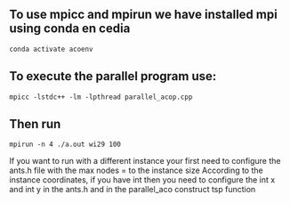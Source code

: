 ## To use mpicc and mpirun we have installed mpi using conda en cedia
`conda activate acoenv`

## To execute the parallel program use: 
`mpicc -lstdc++ -lm -lpthread parallel_acop.cpp`

## Then run 

`mpirun -n 4 ./a.out wi29 100`

If you want to run with a different instance your first need to configure the ants.h file with the max nodes = to the instance size
According to the instance coordinates, if you have int then you need to configure the int x and int y in the ants.h and in the parallel_aco construct tsp function
